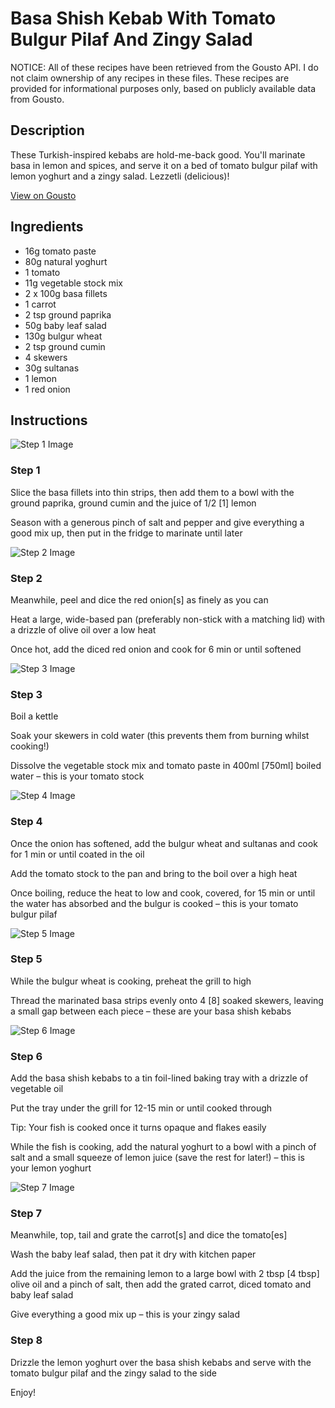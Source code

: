 # Basa Shish Kebab With Tomato Bulgur Pilaf And Zingy Salad

NOTICE: All of these recipes have been retrieved from the Gousto API. I do not claim ownership of any recipes in these files. These recipes are provided for informational purposes only, based on publicly available data from Gousto.

## Description

These Turkish-inspired kebabs are hold-me-back good. You'll marinate basa in lemon and spices, and serve it on a bed of tomato bulgur pilaf with lemon yoghurt and a zingy salad. Lezzetli (delicious)! 

[View on Gousto](https://www.gousto.co.uk/recipes/cookbook/basa-shish-kebab-tomato-bulgur-pilaf-zingy-salad)

## Ingredients

- 16g tomato paste
- 80g natural yoghurt
- 1 tomato
- 11g vegetable stock mix
- 2 x 100g basa fillets
- 1 carrot
- 2 tsp ground paprika
- 50g baby leaf salad
- 130g bulgur wheat
- 2 tsp ground cumin
- 4 skewers
- 30g sultanas
- 1 lemon
- 1 red onion

## Instructions

![Step 1 Image](https://production-media.gousto.co.uk/cms/recipe-step-image/Step-1-1624292048654-x200.jpg)

### Step 1

Slice the basa fillets into thin strips, then add them to a bowl with the ground paprika, ground cumin and the juice of 1/2 <span class="text-danger">[1]</span> lemon

Season with a generous pinch of salt and pepper and give everything a good mix up, then put in the fridge to marinate until later

![Step 2 Image](https://production-media.gousto.co.uk/cms/recipe-step-image/Step-2-1624292051977-x200.jpg)

### Step 2

Meanwhile, peel and dice the red onion<span class="text-danger">[s]</span> as finely as you can

Heat a large, wide-based pan (preferably non-stick with a matching lid) with a drizzle of olive oil over a low heat

Once hot, add the diced red onion and cook for 6 min or until softened

![Step 3 Image](https://production-media.gousto.co.uk/cms/recipe-step-image/Step-3-1624292057206-x200.jpg)

### Step 3

Boil a kettle

Soak your skewers in cold water (this prevents them from burning whilst cooking!)

Dissolve the vegetable stock mix and tomato paste in 400ml <span class="text-danger">[750ml] </span>boiled water – this is your tomato stock

![Step 4 Image](https://production-media.gousto.co.uk/cms/recipe-step-image/Step-4-1624292061182-x200.jpg)

### Step 4

Once the onion has softened, add the bulgur wheat and sultanas and cook for 1 min or until coated in the oil

Add the tomato stock to the pan and bring to the boil over a high heat

Once boiling, reduce the heat to low and cook, covered, for 15 min or until the water has absorbed and the bulgur is cooked – this is your tomato bulgur pilaf

![Step 5 Image](https://production-media.gousto.co.uk/cms/recipe-step-image/Step-5-1624292064556-x200.jpg)

### Step 5

While the bulgur wheat is cooking, preheat the grill to high

Thread the marinated basa strips evenly onto 4 <span class="text-danger">[8] </span>soaked skewers, leaving a small gap between each piece – these are your basa shish kebabs

![Step 6 Image](https://production-media.gousto.co.uk/cms/recipe-step-image/Step-6-1624292068214-x200.jpg)

### Step 6

Add the basa shish kebabs to a tin foil-lined baking tray with a drizzle of vegetable oil

Put the tray under the grill for 12-15 min or until cooked through

Tip: Your fish is cooked once it turns opaque and flakes easily

While the fish is cooking, add the natural yoghurt to a bowl with a pinch of salt and a small squeeze of lemon juice (save the rest for later!) – this is your lemon yoghurt

![Step 7 Image](https://production-media.gousto.co.uk/cms/recipe-step-image/Step-7-1624292071571-x200.jpg)

### Step 7

Meanwhile, top, tail and grate the carrot<span class="text-danger">[s] </span>and dice the tomato<span class="text-danger">[es]</span>

Wash the baby leaf salad, then pat it dry with kitchen paper

Add the juice from the remaining lemon to a large bowl with 2 tbsp <span class="text-danger">[4 tbsp] </span>olive oil and a pinch of salt, then add the grated carrot, diced tomato and baby leaf salad

Give everything a good mix up – this is your zingy salad

### Step 8

Drizzle the lemon yoghurt over the basa shish kebabs and serve with the tomato bulgur pilaf and the zingy salad to the side

Enjoy!

